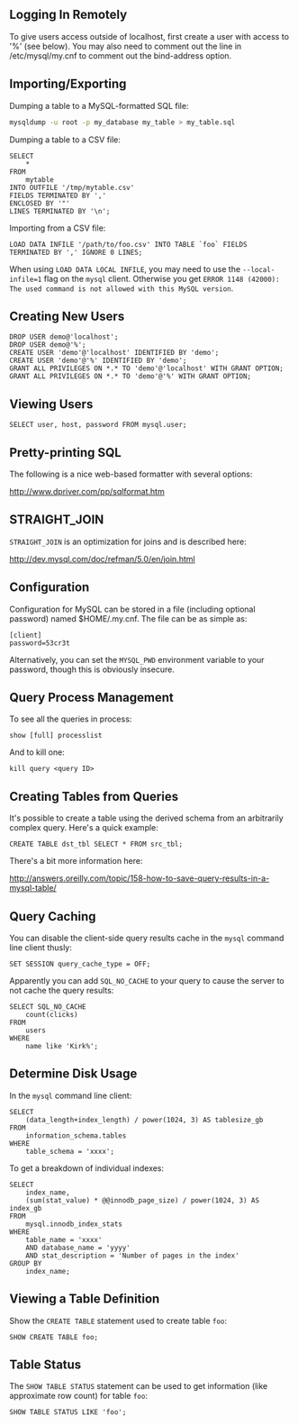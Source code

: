 Logging In Remotely
-------------------

To give users access outside of localhost, first create a user with access to '%' (see below). You may also need to comment out the line in /etc/mysql/my.cnf to comment out the bind-address option.

Importing/Exporting
-------------------

Dumping a table to a MySQL-formatted SQL file:

```bash
mysqldump -u root -p my_database my_table > my_table.sql
```

Dumping a table to a CSV file:

```mysql
SELECT
    *
FROM
    mytable
INTO OUTFILE '/tmp/mytable.csv'
FIELDS TERMINATED BY ','
ENCLOSED BY '"'
LINES TERMINATED BY '\n';
```

Importing from a CSV file:

```mysql
LOAD DATA INFILE '/path/to/foo.csv' INTO TABLE `foo` FIELDS  TERMINATED BY ',' IGNORE 0 LINES;
```

When using `LOAD DATA LOCAL INFILE`, you may need to use the `--local-infile=1` flag on the `mysql` client. Otherwise you get `ERROR 1148 (42000): The used command is not allowed with this MySQL version`.

Creating New Users
------------------

```mysql
DROP USER demo@'localhost';
DROP USER demo@'%';
CREATE USER 'demo'@'localhost' IDENTIFIED BY 'demo';
CREATE USER 'demo'@'%' IDENTIFIED BY 'demo';
GRANT ALL PRIVILEGES ON *.* TO 'demo'@'localhost' WITH GRANT OPTION;
GRANT ALL PRIVILEGES ON *.* TO 'demo'@'%' WITH GRANT OPTION;
```

Viewing Users
-------------

```mysql
SELECT user, host, password FROM mysql.user;
```

Pretty-printing SQL
-------------------

The following is a nice web-based formatter with several options:

http://www.dpriver.com/pp/sqlformat.htm

STRAIGHT_JOIN
-------------

`STRAIGHT_JOIN` is an optimization for joins and is described here:

http://dev.mysql.com/doc/refman/5.0/en/join.html

Configuration
-------------

Configuration for MySQL can be stored in a file (including optional password) named $HOME/.my.cnf. The file can be as simple as:

    [client]
    password=53cr3t

Alternatively, you can set the `MYSQL_PWD` environment variable to your password, though this is obviously insecure.

Query Process Management
------------------------

To see all the queries in process:

```mysql
show [full] processlist
```

And to kill one:

```mysql
kill query <query ID>
```

Creating Tables from Queries
----------------------------

It's possible to create a table using the derived schema from an arbitrarily complex query. Here's a quick example:

```mysql
CREATE TABLE dst_tbl SELECT * FROM src_tbl;
```

There's a bit more information here:

http://answers.oreilly.com/topic/158-how-to-save-query-results-in-a-mysql-table/

Query Caching
-------------

You can disable the client-side query results cache in the `mysql` command line client thusly:

```mysql
SET SESSION query_cache_type = OFF;
```

Apparently you can add `SQL_NO_CACHE` to your query to cause the server to not cache the query results:

```mysql
SELECT SQL_NO_CACHE
    count(clicks)
FROM
    users
WHERE  
    name like 'Kirk%';
```

Determine Disk Usage
--------------------

In the `mysql` command line client:

```mysql
SELECT
    (data_length+index_length) / power(1024, 3) AS tablesize_gb
FROM
    information_schema.tables
WHERE
    table_schema = 'xxxx';
```

To get a breakdown of individual indexes:

```mysql
SELECT
    index_name,
    (sum(stat_value) * @@innodb_page_size) / power(1024, 3) AS index_gb
FROM
    mysql.innodb_index_stats
WHERE
    table_name = 'xxxx'
    AND database_name = 'yyyy'
    AND stat_description = 'Number of pages in the index'
GROUP BY
    index_name;
```

Viewing a Table Definition
--------------------------

Show the `CREATE TABLE` statement used to create table `foo`:

```mysql
SHOW CREATE TABLE foo;
```

Table Status
------------

The `SHOW TABLE STATUS` statement can be used to get information (like approximate row count) for table `foo`:

```mysql
SHOW TABLE STATUS LIKE 'foo';
```

